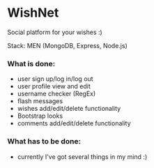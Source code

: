# WishNet

Social platform for your wishes :)

Stack: MEN (MongoDB, Express, Node.js)

### What is done:
* user sign up/log in/log out
* user profile view and edit
* username checker (RegEx)
* flash messages
* wishes add/edit/delete functionality
* Bootstrap looks
* comments add/edit/delete functionality

### What has to be done:
* currently I've got several things in my mind :)